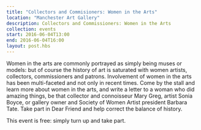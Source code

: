 ```yaml
---
title: "Collectors and Commisioners: Women in the Arts"
location: "Manchester Art Gallery"
description: Collectors and Commissioners: Women in the Arts
collection: events
start: 2016-06-04T13:00
end: 2016-06-04T16:00
layout: post.hbs
---
```

Women in the arts are commonly portrayed as simply being muses or models: but of course the history of art is saturated with women artists, collectors, commissioners and patrons. Involvement of women in the arts has been multi-faceted and not only in recent times. Come by the stall and learn more about women in the arts, and write a letter to a woman who did amazing things, be that collector and connoisseur Mary Greg, artist Sonia Boyce, or gallery owner and Society of Women Artist president Barbara Tate. Take part in Dear Friend and help correct the balance of history. 

This event is free: simply turn up and take part. 
